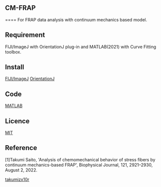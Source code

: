 ## CM-FRAP
====
For FRAP data analysis with continuum mechanics based model.
## Requirement
FIJI/ImageJ with OrientationJ plug-in and MATLAB(2021) with Curve Fitting toolbox.
## Install
[FIJI/ImageJ](https://imagej.net/software/fiji/downloads)
[OrientationJ](http://bigwww.epfl.ch/demo/orientation/)
## Code
[MATLAB]()
## Licence
[MIT](LICENSE)

## Reference
[1]Takumi Saito, 'Analysis of chemomechanical behavior of stress fibers by continuum mechanics-based FRAP', Biophysical Journal, 121, 2921–2930, August 2, 2022.

[takumizx10r](https://github.com/takumizx10r)
